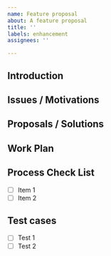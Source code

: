 ```yaml
---
name: Feature proposal
about: A feature proposal
title: ''
labels: enhancement
assignees: ''

---
```


## Introduction

## Issues / Motivations

## Proposals / Solutions

## Work Plan

## Process Check List
- [ ] Item 1
- [ ] Item 2 

## Test cases
- [ ] Test 1
- [ ] Test 2
